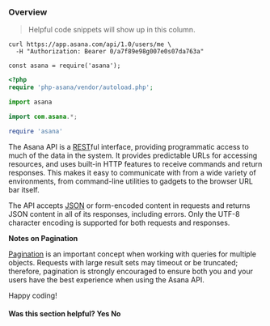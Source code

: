 <span></span>
<section class="full-section beta">
<section>

# Overview

> Helpful code snippets will show up in this column.

```shell
curl https://app.asana.com/api/1.0/users/me \
  -H "Authorization: Bearer 0/a7f89e98g007e0s07da763a"
```

```javascript--nodejs
const asana = require('asana');
```

```php
<?php
require 'php-asana/vendor/autoload.php';
```

```python
import asana
```

```java
import com.asana.*;
```

```ruby
require 'asana'
```

<span class="description">
The Asana API is a <a href="http://en.wikipedia.org/wiki/Representational_State_Transfer" target="_blank" rel="noopener noreferrer">REST</a>ful
interface, providing programmatic access to much of the data in the system. It provides predictable URLs for accessing
resources, and uses built-in HTTP features to receive commands and return responses. This makes it easy to communicate
with from a wide variety of environments, from command-line utilities to gadgets to the browser URL bar itself.
</span>

The API accepts <a href="http://json.org/" target="_blank" rel="noopener noreferrer">JSON</a> or form-encoded content in requests and returns
JSON content in all of its responses, including errors. Only the UTF-8 character encoding is supported for both
requests and responses.

**Notes on Pagination**

<a href="/docs/pagination">Pagination</a> is an important concept when working
with queries for multiple objects. Requests with large result sets may timeout or be truncated; therefore,
pagination is strongly encouraged to ensure both you and your users have the best experience when using the Asana API.

Happy coding!

<div>
  <div class="docs-developer-satisfaction-content">
      <h4>Was this section helpful? <a class="positiveFeedback-DevSatisfaction" style="cursor:pointer;">Yes </a><a class="negativeFeedback-DevSatisfaction" style="cursor:pointer;">No</a></h4>
  </div>
</div>


</section>
